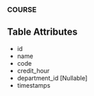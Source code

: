 ### COURSE

## Table Attributes
- id
- name
- code
- credit_hour
- department_id [Nullable]
- timestamps